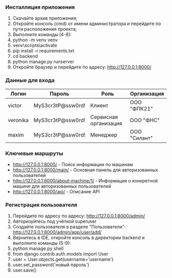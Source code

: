 ### Инсталляция приложения
1. Скачайте архив приложения;
2. Откройте консоль (cmd) от имени администратора и перейдите по пути расположения проекта;
3. Выполните команды (4-8):
4. python -m venv venv
5. venv\scripts\activate
6. pip install -r requirements.txt
7. cd backend
8. python manage.py runserver
9. Откройте браузер и перейдите по адресу: http://127.0.0.1:8000/

### Данные для входа

| Логин       | Пароль            | Роль                  | Организация  |
|-------------|-------------------|-----------------------|--------------|
| victor      | MyS3cr3tP@ssw0rd! | Клиент                | ООО "ФПК21"  |
| veronika    | MyS3cr3tP@ssw0rd! | Сервисная организация | ООО "ФНС"    |
| maxim       | MyS3cr3tP@ssw0rd! | Менеджер              | ООО "Силант" |


### Ключевые маршруты
- http://127.0.0.1:8000/ - Поиск информации по машинам
- http://127.0.0.1:8000/main/ - Основная панель для авторизованных пользователей
- http://127.0.0.1:8000/about-machine/1/ - Информация о конкретной машине для авторизованных пользователей
- http://127.0.0.1:8000/api/ - Описание API

### Регистрация пользователя
1. Перейдите по адресу по адресу: http://127.0.0.1:8000/admin/
2. Авторизуйтесь под учёткой superuser
3. Создайте пользователя в разделе "Пользователи": http://127.0.0.1:8000/admin/app/user/add/
3. Вернитесь в IDE, откройте консоль в директории backend и выполните команды (5-9):
4. python manage.py shell
5. from django.contrib.auth.models import User
6. user = User.objects.get(username='username')
7. user.set_password('новый пароль')
8. user.save()
